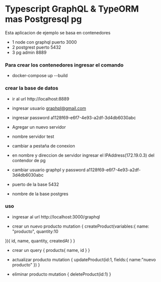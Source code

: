 # Typescript GraphQL & TypeORM mas Postgresql pg

Esta aplicacion de ejemplo se basa en contenedores 
- 1 node con graphql puerto 3000
- 2 postgrest puerto 5432
- 3 pg admin 8889

### Para crear los contenedores ingresar el comando 

- docker-compose up --build

### crear la base de datos

- ir al url http://localhost:8889
- ingresar usuario graphpl@gmail.com
- ingresar password a1128f69-e6f7-4e93-a2df-3d4db6030abc

- Agregar un nuevo servidor
- nombre servidor test
- cambiar a pestaña de conexion 
- en nombre y direccion de servidor ingresar el IPAddress(172.19.0.3) del contendor de pg
- cambiar usuario graphpl y password a1128f69-e6f7-4e93-a2df-3d4db6030abc
- puerto de la base 5432
- nombre de la base postgres


### uso

- ingresar al url http://localhost:3000/graphql

-  crear un nuevo producto
mutation {
  createProduct(variables:{
    name: "producto",
    quantity:10
    
  }){
    id,
    name,
    quantity,
    createdAt
  }
}

- crear un query 
{
  products{
    name,
    id
  }
}

- actualizar producto
mutation {
  updateProduct(id:1, fields:{
    name:"nuevo producto"
  })
}

- eliminar producto
mutation {
  deleteProduct(id:1)
}


